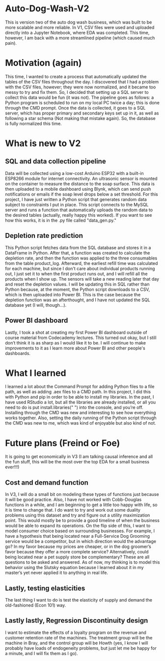 # Auto-Dog-Wash-V2
This is version two of the auto dog wash business, which was built to be more scalable and more reliable. In V1, CSV files were used and uploaded directly into a Jupyter Notebook, where EDA was completed. This time, however, I am back with a more streamlined pipeline (which caused much pain).

# Motivation (again)
This time, I wanted to create a process that automatically updated the tables of the CSV files throughout the day. I discovered that I had a problem with the CSV files, however; they were now normalized, and it became too messy to try and fix them. So, I decided that setting up a SQL server to collect this data would be fun (it was not). The pipeline goes as follows: a Python program is scheduled to run on my local PC twice a day; this is done through the CMD prompt. Once the data is collected, it goes to a SQL server, which has proper primary and secondary keys set up in it, as well as following a star schema (Not making that mistake again). So, the database is fully normalized this time.

# What is new to V2
## SQL and data collection pipeline
Data will be collected using a low-cost Arduino ESP32 with a built-in ESP8266 module for internet connectivity. An ultrasonic sensor is mounted on the container to measure the distance to the soap surface. This data is then uploaded to a mobile dashboard using Blynk, which can send push notifications or emails if the soap level drops below a set threshold. For this project, I have just written a Python script that generates random data subject to constraints I put in place. This script connects to the MySQL server and runs a function that automatically uploads the random data to the desired tables (actually, really happy this worked). If you want to see how this works, it is in the .py file called "data_gen.py."

## Depletion rate prediction 
This Python script fetches data from the SQL database and stores it in a DataFrame in Python. After that, a function was created to calculate the depletion rate, and then the function was applied to the three consumables from the table product_log. Afterward, the earliest refill time was calculated for each machine, but since I don't care about individual products running out, I just set it to when the first product runs out, and I will refill all the products when I show up. The sensors will take a new reading later that day and reset the depletion values. I will be updating this in SQL rather than Python because, at the moment, the Python script downloads to a CSV, which is then uploaded into Power BI. This is the case because the depletion function was an afterthought, and I have not updated the SQL database yet (I will, though…).

## Power BI dashboard
Lastly, I took a shot at creating my first Power BI dashboard outside of course material from Codecademy lectures. This turned out okay, but I still don’t think it is as sharp as I would like it to be. I will continue to make improvements to it as I learn more about Power BI and other people's dashboards.


# What I learned
I learned a lot about the Command Prompt for adding Python files to a file path, as well as adding .aex files to a CMD path. In this project, I did this with Python and pip in order to be able to install my libraries. In the past, I have used RStudio a lot, but all the libraries are already installed, or all you need to do is put install.libraries(" ") into the console, and you’re off. Installing through the CMD was new and interesting to see how everything works together. Also, setting the daily running of the Python script through the CMD was new to me, which was kind of enjoyable but also kind of not.

# Future plans (Freind or Foe)
It is going to get economically in V3 (I am talking causal inference and all the fun stuff, this will be the most over the top EDA for a small business ever!!!)
## Cost and demand function 
In V3, I will do a small bit on modeling these types of functions just because it will be good practice. Also, I have not worked with Cobb-Douglas functions in a while, and I am beginning to get a little too happy with life, so it is time to change that. I do want to try and work out some duality problems using this dataset and try and figure out a utility maximization point. This would mostly be to provide a good timeline of when the business would be able to expand its operations. On the flip side of this, I want to model consumer choice based on surrounding businesses. For example, I have a hypothesis that being located near a Full-Service Dog Grooming service would be a competitor, but in which direction would the advantage go? In my favor because my prices are cheaper, or in the dog groomer’s favor because they offer a more complete service? Alternatively, could being located near a pet supply store be complementary? These are all questions to be asked and answered. As of now, my thinking is to model this behavior using the Slutsky equation because I learned about it in my master’s yet never applied it to anything in real life.

## Lastly, testing elasticities 
The last thing I want to do is test the elasticity of supply and demand the old-fashioned (Econ 101) way.

## Lastly lastly, Regression Discontinuity design 
I want to estimate the effects of a loyalty program on the revenue and customer retention rate of the machines. The treatment group will be the machine in Bray, and the control group will be Howth (yes, I know I will probably have loads of endogeneity problems, but just let me be happy for a minute, and I will fix them as I go).
